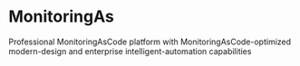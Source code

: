 # MonitoringAs
Professional MonitoringAsCode platform with MonitoringAsCode-optimized modern-design and enterprise intelligent-automation capabilities
